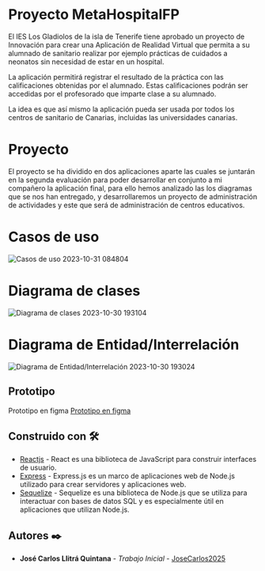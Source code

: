 # Proyecto MetaHospitalFP

El IES Los Gladiolos de la isla de Tenerife tiene aprobado un proyecto de Innovación para crear
una Aplicación de Realidad Virtual que permita a su alumnado de sanitario realizar por ejemplo
prácticas de cuidados a neonatos sin necesidad de estar en un hospital.

La aplicación permitirá registrar el resultado de la práctica con las calificaciones obtenidas por
el alumnado. Estas calificaciones podrán ser accedidas por el profesorado que imparte clase a
su alumnado.

La idea es que así mismo la aplicación pueda ser usada por todos los centros de sanitario de
Canarias, incluidas las universidades canarias.

# Proyecto

El proyecto se ha dividido en dos aplicaciones aparte las cuales se juntarán en la segunda evaluación
para poder desarrollar en conjunto a mi compañero la aplicación final, para ello hemos analizado las
los diagramas que se nos han entregado, y desarrollaremos un proyecto de administración de actividades
y este que será de administración de centros educativos.

# Casos de uso

![Casos de uso 2023-10-31 084804](https://github.com/JoseCarlos2025/Neonatos/assets/118464246/b94ec6cc-0832-4b98-a76d-0f04e4d21431)

# Diagrama de clases

![Diagrama de clases 2023-10-30 193104](https://github.com/JoseCarlos2025/Neonatos/assets/118464246/874c7d5a-66fb-498c-88ad-2e54270912e7)

# Diagrama de Entidad/Interrelación

![Diagrama de Entidad/Interrelación 2023-10-30 193024](https://github.com/JoseCarlos2025/Neonatos/assets/118464246/2d5cb512-392b-4b08-8246-2a0c7cbea6b6)

## Prototipo

Prototipo en figma [Prototipo en figma](https://www.figma.com/file/cKBt0NM8CGovFJGsIVfnug/MetaHospitalFp?type=design&node-id=0%3A1&mode=design&t=XYOpM1Ug3TnG21M6-1)

## Construido con 🛠️

* [Reactjs](https://react.dev/) - React es una biblioteca de JavaScript para construir interfaces de usuario.
* [Express](https://expressjs.com/es/) - Express.js es un marco de aplicaciones web de Node.js utilizado para crear servidores y aplicaciones web.
* [Sequelize](https://sequelize.org/) - Sequelize es una biblioteca de Node.js que se utiliza para interactuar con bases de datos SQL y es especialmente útil en aplicaciones que utilizan Node.js.


## Autores ✒️

* **José Carlos Llitrá Quintana** - *Trabajo Inicial* - [JoseCarlos2025](https://github.com/JoseCarlos2025)
